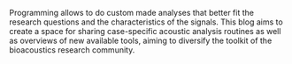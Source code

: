 Programming allows to do custom made analyses that better fit the research questions and the characteristics of the signals. This blog aims to create a space for sharing case-specific acoustic analysis routines as well as overviews of new available tools, aiming to diversify the toolkit of the bioacoustics research community. 
